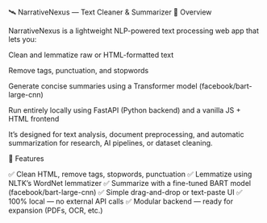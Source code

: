 🛰️ NarrativeNexus — Text Cleaner & Summarizer
📘 Overview

NarrativeNexus is a lightweight NLP-powered text processing web app that lets you:

Clean and lemmatize raw or HTML-formatted text

Remove tags, punctuation, and stopwords

Generate concise summaries using a Transformer model (facebook/bart-large-cnn)

Run entirely locally using FastAPI (Python backend) and a vanilla JS + HTML frontend

It’s designed for text analysis, document preprocessing, and automatic summarization for research, AI pipelines, or dataset cleaning.

🧩 Features

✅ Clean HTML, remove tags, stopwords, punctuation
✅ Lemmatize using NLTK’s WordNet lemmatizer
✅ Summarize with a fine-tuned BART model (facebook/bart-large-cnn)
✅ Simple drag-and-drop or text-paste UI
✅ 100% local — no external API calls
✅ Modular backend — ready for expansion (PDFs, OCR, etc.)
